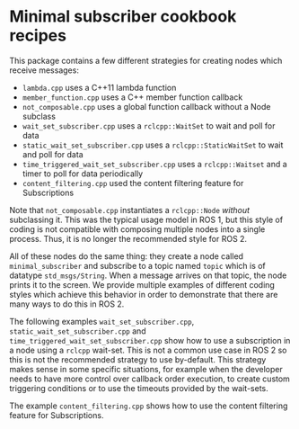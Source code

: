 # Minimal subscriber cookbook recipes

This package contains a few different strategies for creating nodes which receive messages:
 * `lambda.cpp` uses a C++11 lambda function
 * `member_function.cpp` uses a C++ member function callback
 * `not_composable.cpp` uses a global function callback without a Node subclass
 * `wait_set_subscriber.cpp` uses a `rclcpp::WaitSet` to wait and poll for data
 * `static_wait_set_subscriber.cpp` uses a `rclcpp::StaticWaitSet` to wait and poll for data
 * `time_triggered_wait_set_subscriber.cpp` uses a `rclcpp::Waitset` and a timer to poll for data
   periodically
 * `content_filtering.cpp` used the content filtering feature for Subscriptions

Note that `not_composable.cpp` instantiates a `rclcpp::Node` _without_ subclassing it.
This was the typical usage model in ROS 1, but this style of coding is not compatible with composing multiple nodes into a single process.
Thus, it is no longer the recommended style for ROS 2.

All of these nodes do the same thing: they create a node called `minimal_subscriber` and subscribe to a topic named `topic` which is of datatype `std_msgs/String`.
When a message arrives on that topic, the node prints it to the screen.
We provide multiple examples of different coding styles which achieve this behavior in order to demonstrate that there are many ways to do this in ROS 2.

The following examples `wait_set_subscriber.cpp`, `static_wait_set_subscriber.cpp` and `time_triggered_wait_set_subscriber.cpp` show how to use a subscription in a node using a `rclcpp` wait-set.
This is not a common use case in ROS 2 so this is not the recommended strategy to  use by-default.
This strategy makes sense in some specific situations, for example when the developer needs to have more control over callback order execution, to create custom triggering conditions or to use the timeouts provided by the  wait-sets.   

The example `content_filtering.cpp` shows how to use the content filtering feature for Subscriptions.
